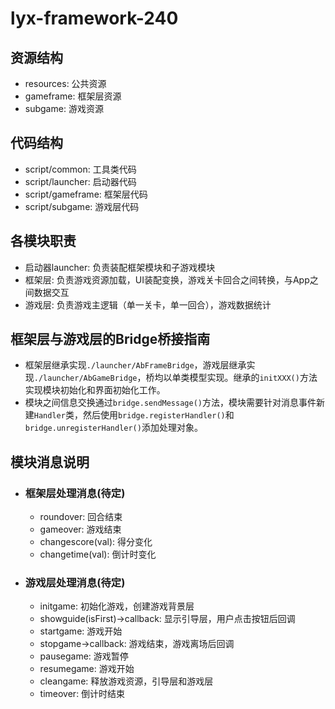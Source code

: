 # lyx-framework-240

## 资源结构
* resources: 公共资源
* gameframe: 框架层资源
* subgame: 游戏资源

## 代码结构
* script/common: 工具类代码
* script/launcher: 启动器代码
* script/gameframe: 框架层代码
* script/subgame: 游戏层代码

## 各模块职责
* 启动器launcher: 负责装配框架模块和子游戏模块
* 框架层: 负责游戏资源加载，UI装配变换，游戏关卡回合之间转换，与App之间数据交互
* 游戏层: 负责游戏主逻辑（单一关卡，单一回合），游戏数据统计

## 框架层与游戏层的Bridge桥接指南
* 框架层继承实现`./launcher/AbFrameBridge`，游戏层继承实现`./launcher/AbGameBridge`，桥均以单类模型实现。继承的`initXXX()`方法实现模块初始化和界面初始化工作。
* 模块之间信息交换通过`bridge.sendMessage()`方法，模块需要针对消息事件新建`Handler`类，然后使用`bridge.registerHandler()`和`bridge.unregisterHandler()`添加处理对象。

## 模块消息说明
* ### 框架层处理消息(待定)
    * roundover: 回合结束
    * gameover: 游戏结束
    * changescore(val): 得分变化
    * changetime(val): 倒计时变化
* ### 游戏层处理消息(待定)
    * initgame: 初始化游戏，创建游戏背景层
    * showguide(isFirst)->callback: 显示引导层，用户点击按钮后回调
    * startgame: 游戏开始
    * stopgame->callback: 游戏结束，游戏离场后回调
    * pausegame: 游戏暂停
    * resumegame: 游戏开始
    * cleangame: 释放游戏资源，引导层和游戏层
    * timeover: 倒计时结束